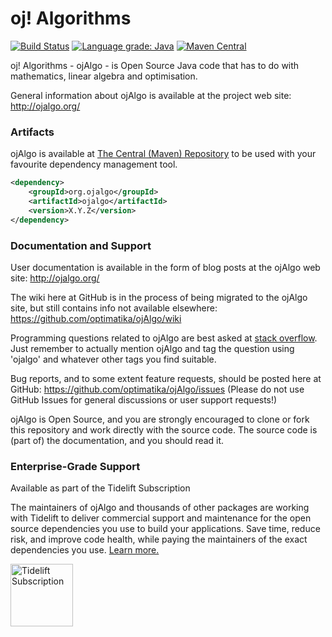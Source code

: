 # oj! Algorithms
[![Build Status](https://travis-ci.org/optimatika/ojAlgo.svg?branch=master)](https://travis-ci.org/optimatika/ojAlgo) [![Language grade: Java](https://img.shields.io/lgtm/grade/java/g/optimatika/ojAlgo.svg?logo=lgtm&logoWidth=18)](https://lgtm.com/projects/g/optimatika/ojAlgo/context:java) [![Maven Central](https://maven-badges.herokuapp.com/maven-central/org.ojalgo/ojalgo/badge.svg)](https://maven-badges.herokuapp.com/maven-central/org.ojalgo/ojalgo/)

oj! Algorithms - ojAlgo - is Open Source Java code that has to do with mathematics, linear algebra and optimisation.

General information about ojAlgo is available at the project web site: http://ojalgo.org/

### Artifacts

ojAlgo is available at [The Central (Maven) Repository](https://search.maven.org/artifact/org.ojalgo/ojalgo) to be used with your favourite dependency management tool.

```xml
<dependency>
    <groupId>org.ojalgo</groupId>
    <artifactId>ojalgo</artifactId>
    <version>X.Y.Z</version>
</dependency>
```

### Documentation and Support

User documentation is available in the form of blog posts at the ojAlgo web site: http://ojalgo.org/

The wiki here at GitHub is in the process of being migrated to the ojAlgo site, but still contains info not available elsewhere: https://github.com/optimatika/ojAlgo/wiki

Programming questions related to ojAlgo are best asked at [stack overflow](https://stackoverflow.com/search?tab=relevance&q=ojalgo). Just remember to actually mention ojAlgo and tag the question using 'ojalgo' and whatever other tags you find suitable.

Bug reports, and to some extent feature requests, should be posted here at GitHub: https://github.com/optimatika/ojAlgo/issues
(Please do not use GitHub Issues for general discussions or user support requests!)

ojAlgo is Open Source, and you are strongly encouraged to clone or fork this repository and work directly with the source code. The source code is (part of) the documentation, and you should read it.

### Enterprise-Grade Support

Available as part of the Tidelift Subscription

The maintainers of ojAlgo and thousands of other packages are working with Tidelift to deliver commercial support and maintenance for the open source dependencies you use to build your applications. Save time, reduce risk, and improve code health, while paying the maintainers of the exact dependencies you use. [Learn more.](https://tidelift.com/subscription/pkg/maven-org-ojalgo-ojalgo?utm_source=maven-org-ojalgo-ojalgo&utm_medium=referral&utm_campaign=enterprise&utm_term=repo)

<a href="https://tidelift.com/subscription/pkg/maven-org-ojalgo-ojalgo?utm_source=maven-org-ojalgo-ojalgo&utm_medium=referral&utm_campaign=enterprise&utm_term=repo" rel="nofollow"><img alt="Tidelift Subscription" height="100"  src="https://numpy.org/_static/Tidelift_Logos_RGB_Tidelift_Mark_On-White.png"></a>

